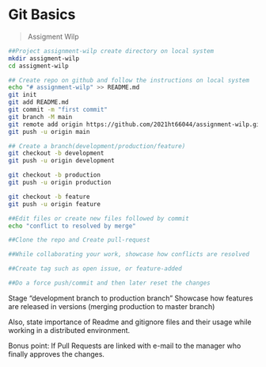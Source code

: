 # Git Basics
> Assigment Wilp


```bash
##Project assignment-wilp create directory on local system
mkdir assigment-wilp
cd assigment-wilp
```

```bash
## Create repo on github and follow the instructions on local system
echo "# assignment-wilp" >> README.md
git init
git add README.md
git commit -m "first commit"
git branch -M main
git remote add origin https://github.com/2021ht66044/assignment-wilp.git
git push -u origin main
```
```bash
## Create a branch(development/production/feature)
git checkout -b development
git push -u origin development

git checkout -b production
git push -u origin production

git checkout -b feature
git push -u origin feature
```

```bash
##Edit files or create new files followed by commit
echo "conflict to resolved by merge"

```

```bash
##Clone the repo and Create pull-request
```

```bash
##While collaborating your work, showcase how conflicts are resolved
```

```bash
##Create tag such as open issue, or feature-added
```

```bash
##Do a force push/commit and then later reset the changes
```

Stage “development branch to production branch”
Showcase how features are released in versions (merging production to master branch)

Also, state importance of Readme and gitignore files and their usage while working in a distributed environment.

Bonus point: If Pull Requests are linked with e-mail to the manager who finally approves the changes.